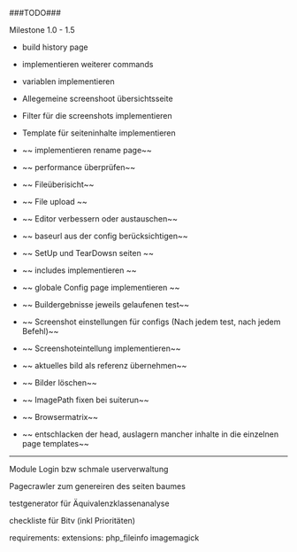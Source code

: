###TODO###

Milestone 1.0 - 1.5
    
* build history page
* implementieren weiterer commands
* variablen implementieren
* Allegemeine screenshoot übersichtsseite
* Filter für die screenshots implementieren
* Template für seiteninhalte implementieren


* ~~ implementieren rename page~~
* ~~ performance überprüfen~~
* ~~ Fileüberisicht~~
* ~~ File upload ~~
* ~~ Editor verbessern oder austauschen~~
* ~~ baseurl aus der config berücksichtigen~~
* ~~ SetUp und TearDowsn seiten ~~
* ~~ includes implementieren ~~
* ~~ globale Config page implementieren ~~
* ~~ Buildergebnisse jeweils gelaufenen test~~
* ~~ Screenshot einstellungen für configs (Nach jedem test, nach jedem Befehl)~~
* ~~ Screenshoteintellung implementieren~~
* ~~ aktuelles bild als referenz übernehmen~~
* ~~ Bilder löschen~~
* ~~ ImagePath fixen bei suiterun~~
* ~~ Browsermatrix~~
* ~~ entschlacken der head, auslagern mancher inhalte in die einzelnen page templates~~

---
Module
Login bzw schmale userverwaltung

Pagecrawler zum genereiren des seiten baumes

testgenerator für Äquivalenzklassenanalyse

checkliste für Bitv (inkl Prioritäten)


requirements:
extensions:
php_fileinfo
imagemagick
